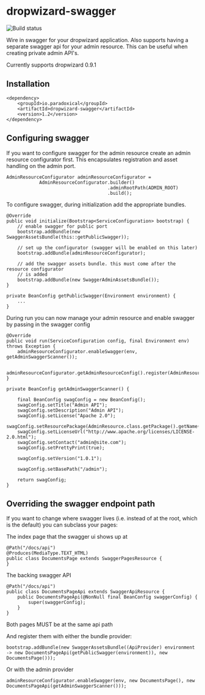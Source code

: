 dropwizard-swagger
========================

![Build status](https://travis-ci.org/paradoxical-io/dropwizard.swagger.svg?branch=master)

Wire in swagger for your dropwizard application. Also supports having a separate swagger api for your admin resource. This can be useful when creating private admin API's.  

Currently supports dropwizard 0.9.1

## Installation

```
<dependency>
    <groupId>io.paradoxical</groupId>
    <artifactId>dropwizard-swagger</artifactId>
    <version>1.2</version>
</dependency>
```

## Configuring swagger 

If you want to configure swagger for the admin resource create an admin resource configurator first.  This encapsulates registration and asset handling on the admin port.

```
AdminResourceConfigurator adminResourceConfigurator = 
            AdminResourceConfigurator.builder()
                                     .adminRootPath(ADMIN_ROOT)
                                     .build();
```

To configure swagger, during initialization add the appropriate bundles.

```
@Override
public void initialize(Bootstrap<ServiceConfiguration> bootstrap) {
    // enable swagger for public port
    bootstrap.addBundle(new SwaggerAssetsBundle(this::getPublicSwagger));
    
    // set up the configurator (swagger will be enabled on this later)
    bootstrap.addBundle(adminResourceConfigurator);
    
    // add the swagger assets bundle. this must come after the resource configurator
    // is added
    bootstrap.addBundle(new SwaggerAdminAssetsBundle());
}

private BeanConfig getPublicSwagger(Environment environment) {
    ...
}

```

During run you can now manage your admin resource and enable swagger by passing in the swagger config


```
@Override
public void run(ServiceConfiguration config, final Environment env) throws Exception {
    adminResourceConfigurator.enableSwagger(env, getAdminSwaggerScanner());
    
    adminResourceConfigurator.getAdminResourceConfig().register(AdminResource.class);
}

private BeanConfig getAdminSwaggerScanner() {

    final BeanConfig swagConfig = new BeanConfig();
    swagConfig.setTitle("Admin API");
    swagConfig.setDescription("Admin API");
    swagConfig.setLicense("Apache 2.0");
    swagConfig.setResourcePackage(AdminResource.class.getPackage().getName());
    swagConfig.setLicenseUrl("http://www.apache.org/licenses/LICENSE-2.0.html");
    swagConfig.setContact("admin@site.com");
    swagConfig.setPrettyPrint(true);

    swagConfig.setVersion("1.0.1");

    swagConfig.setBasePath("/admin");

    return swagConfig;
}
```

## Overriding the swagger endpoint path

If you want to change where swagger lives (i.e. instead of at the root, which is the default) you can subclass your pages:

The index page that the swagger ui shows up at
```
@Path("/docs/api")
@Produces(MediaType.TEXT_HTML)
public class DocumentsPage extends SwaggerPagesResource {
}
```

The backing swagger API

```
@Path("/docs/api")
public class DocumentsPageApi extends SwaggerApiResource {
    public DocumentsPageApi(@NonNull final BeanConfig swaggerConfig) {
        super(swaggerConfig);
    }
}
```

Both pages MUST be at the same api path

And register them with either the bundle provider:

```
bootstrap.addBundle(new SwaggerAssetsBundle((ApiProvider) environment -> new DocumentsPageApi(getPublicSwagger(environment)), new DocumentsPage()));
```

Or with the admin provider

```
adminResourceConfigurator.enableSwagger(env, new DocumentsPage(), new DocumentsPageApi(getAdminSwaggerScanner()));
```

